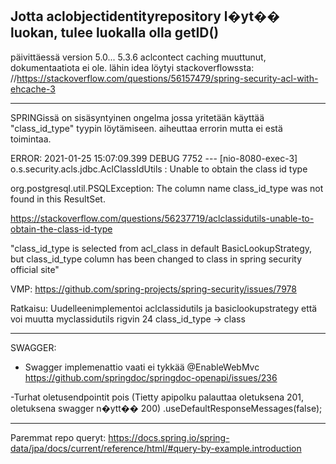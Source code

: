 Jotta aclobjectidentityrepository l�yt�� luokan, tulee luokalla olla getID()
---

päivittäessä version 5.0... 5.3.6 aclcontect caching muuttunut, dokumentaatiota ei ole.
lähin idea löytyi stackoverflowssta:  
    //https://stackoverflow.com/questions/56157479/spring-security-acl-with-ehcache-3

----

SPRINGissä on sisäsyntyinen ongelma jossa yritetään käyttää "class_id_type" tyypin löytämiseen.
aiheuttaa errorin mutta ei estä toimintaa.

ERROR:
2021-01-25 15:07:09.399 DEBUG 7752 --- [nio-8080-exec-3] o.s.security.acls.jdbc.AclClassIdUtils   : Unable to obtain the class id type

org.postgresql.util.PSQLException: The column name class_id_type was not found in this ResultSet.

https://stackoverflow.com/questions/56237719/aclclassidutils-unable-to-obtain-the-class-id-type

"class_id_type is selected from acl_class in default BasicLookupStrategy, but class_id_type column has been changed to class in spring security official site"

VMP:
https://github.com/spring-projects/spring-security/issues/7978

Ratkaisu:
Uudelleenimplementoi aclclassidutils ja basiclookupstrategy että voi muutta myclassidutils rigvin 24 class_id_type -> class

---
SWAGGER:
- Swagger implemenattio vaati ei tykkää @EnableWebMvc
https://github.com/springdoc/springdoc-openapi/issues/236

-Turhat oletusendpointit pois (Tietty apipolku palauttaa oletuksena 201, oletuksena swagger n�ytt�� 200)
.useDefaultResponseMessages(false);

---
Paremmat repo queryt:
https://docs.spring.io/spring-data/jpa/docs/current/reference/html/#query-by-example.introduction

